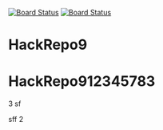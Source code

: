 [![Board Status](https://codedev.ms/mipatera/43520962-ec6a-4b0a-b56e-13d836a2e26c/2cbad44e-dc1a-49c6-bdf1-8b162a90b44c/_apis/work/boardbadge/53be255b-c7f3-4d54-9f19-966dbd5caf4e)](https://codedev.ms/mipatera/43520962-ec6a-4b0a-b56e-13d836a2e26c/_boards/board/t/2cbad44e-dc1a-49c6-bdf1-8b162a90b44c/Microsoft.RequirementCategory)
[![Board Status](https://codedev.ms/mipatera/0157d772-91ee-4eb8-9e54-04f3f5c10a7f/8c536ffa-ccc5-4a88-899d-05562406c85d/_apis/work/boardbadge/ab2ec57e-4655-476c-ae6e-cbcb21dce9df)](https://codedev.ms/mipatera/0157d772-91ee-4eb8-9e54-04f3f5c10a7f/_boards/board/t/8c536ffa-ccc5-4a88-899d-05562406c85d/Microsoft.RequirementCategory)
# HackRepo9
# HackRepo912345783
3
sf

sff
2
